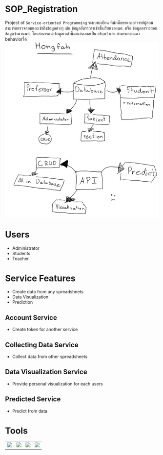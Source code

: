 # SOP_Registration
Project of `Service-oriented Programming`
    ระบบทะเบียน ที่นักศึกษาและอาจารย์ผู้สอนสามารถตรวจสอบและเข้าถึงข้อมูลต่างๆ เช่น ข้อมูลอัตราการเข้าชั้นเรียนของนศ. หรือ ข้อมูลตารางสอน ข้อมูลจำนวนนศ. โดยสามารถนำข้อมูลเหล่านี้มาแสดงผลเป็น chart และ สามารถคาดเดา behaviorได้
<img src="./asset/IMG_0013.PNG">

# Users
- Administrator
- Students
- Teacher 
# Service Features
- Create data from any spreadsheets
- Data Visualization
- Prediction
## Account Service
- Create token for another service
## Collecting Data Service
- Collect data from other spreadsheets
## Data Visualization Service
- Provide personal visualization for each users
## Predicted Service
- Predict from data

# Tools
<table>
<tr>
    <td colspan="3"><img src="https://upload.wikimedia.org/wikipedia/commons/thumb/4/44/Spring_Framework_Logo_2018.svg/1280px-Spring_Framework_Logo_2018.svg.png"></td>
    <td colspan="3"><img src="https://hackernoon.com/hn-images/1*_DOHv30w-0eI-Ysz5U47Yg.png"></td>
    <td colspan="3"><img src="https://getbootstrap.com/docs/4.0/assets/brand/bootstrap-social.png"></td>
    <td colspan="3"><img src="https://miro.medium.com/max/3938/0*pDPc20a9PsAPwDuS.png"></td>
</tr>
</table>